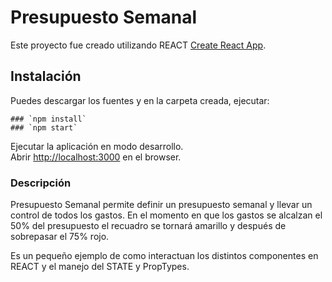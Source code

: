 # Presupuesto Semanal

Este proyecto fue creado utilizando REACT [Create React App](https://github.com/facebook/create-react-app).

## Instalación

Puedes descargar los fuentes y en la carpeta creada, ejecutar:
```
### `npm install`
### `npm start`
```
Ejecutar la aplicación en modo desarrollo.<br>
Abrir [http://localhost:3000](http://localhost:3000) en el browser.

### Descripción
Presupuesto Semanal permite definir un presupuesto semanal y llevar un control de todos los gastos.
En el momento en que los gastos se alcalzan el 50% del presupuesto el recuadro se tornará amarillo
y después de sobrepasar el 75% rojo.

Es un pequeño ejemplo de como interactuan los distintos componentes en REACT y el manejo del STATE
y PropTypes.


